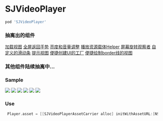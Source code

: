 # SJVideoPlayer
```ruby
pod 'SJVideoPlayer' 
```

### 抽离出的组件
[加载视图](https://github.com/changsanjiang/SJLoadingView)
[全屏返回手势](https://github.com/changsanjiang/SJVideoPlayerBackGR)
[亮度和音量调整](https://github.com/changsanjiang/SJVolBrigControl)
[播放资源载体Helper](https://github.com/changsanjiang/SJVideoPlayerAssetCarrier)
[屏幕旋转观察者](https://github.com/changsanjiang/SJOrentationObserver)
[自定义的滑动条](https://github.com/changsanjiang/SJSlider)
[提示视图](https://github.com/changsanjiang/SJPrompt)
[便捷创建UI的工厂](https://github.com/changsanjiang/SJUIFactory)
[便捷绘制border线的视图](https://github.com/changsanjiang/SJBorderLineView)

### 其他组件陆续抽离中...

### Sample

<img src="https://github.com/changsanjiang/SJVideoPlayer/blob/master/SJVideoPlayerProject/SJVideoPlayerProject/IMG_0472.PNG" />
<img src="https://github.com/changsanjiang/SJVideoPlayer/blob/master/SJVideoPlayerProject/SJVideoPlayerProject/IMG_0473.PNG" />
<img src="https://github.com/changsanjiang/SJVideoPlayer/blob/master/SJVideoPlayerProject/SJVideoPlayerProject/IMG_0478.PNG" />
<img src="https://github.com/changsanjiang/SJVideoPlayer/blob/master/SJVideoPlayerProject/SJVideoPlayerProject/IMG_0479.PNG" />
<img src="https://github.com/changsanjiang/SJVideoPlayer/blob/master/SJVideoPlayerProject/SJVideoPlayerProject/IMG_0480.PNG" />
<img src="https://github.com/changsanjiang/SJVideoPlayer/blob/master/SJVideoPlayerProject/SJVideoPlayerProject/IMG_0481.PNG" />


### Use
```Objective-C
 Player.asset = [[SJVideoPlayerAssetCarrier alloc] initWithAssetURL:[NSURL URLWithString:@"http://....."] beginTime:10];
```
